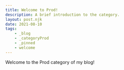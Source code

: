 ```yaml
---
title: Welcome to Prod!
description: A brief introduction to the category.
layout: post.njk
date: 2021-08-10
tags:
    - _blog
    - _categoryProd
    - _pinned
    - welcome
---
```


Welcome to the Prod category of my blog!
